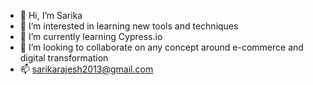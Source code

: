 - 👋 Hi, I’m Sarika
- 👀 I’m interested in learning new tools and techniques
- 🌱 I’m currently learning Cypress.io
- 💞️ I’m looking to collaborate on any concept around e-commerce and digital transformation
- 📫 sarikarajesh2013@gmail.com

<!---
Kanha108/Kanha108 is a ✨ special ✨ repository because its `README.md` (this file) appears on your GitHub profile.
You can click the Preview link to take a look at your changes.
--->
